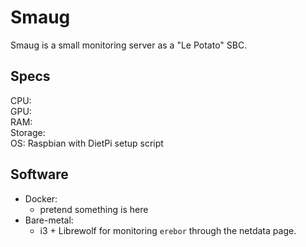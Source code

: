 # Smaug

Smaug is a small monitoring server as a "Le Potato" SBC.

## Specs
CPU:\
GPU:\
RAM:\
Storage:\
OS: Raspbian with DietPi setup script
 
## Software
- Docker:
  - pretend something is here
- Bare-metal:
  - i3 + Librewolf for monitoring `erebor` through the netdata page.
